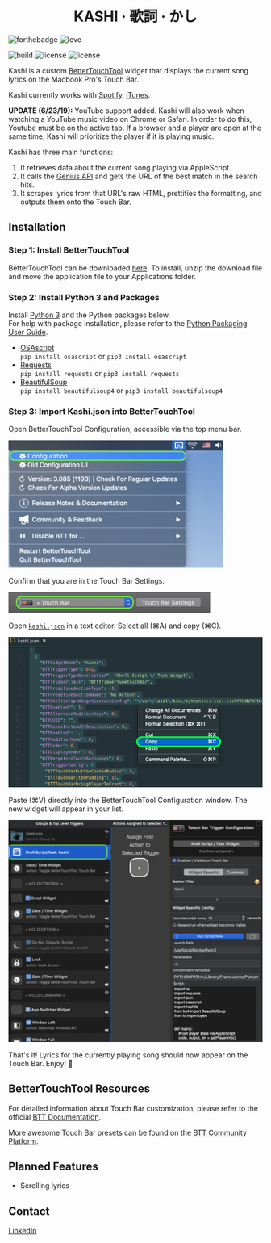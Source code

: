 
<h1 align="center">KASHI · 歌詞 · かし</h1>

![forthebadge](https://forthebadge.com/images/badges/made-with-python.svg)
![love](http://forthebadge.com/images/badges/built-with-love.svg)

![build](https://img.shields.io/badge/build-passing-brightgreen.svg?style=for-the-badge)  ![license](https://img.shields.io/badge/license-GPLv3-blue.svg?style=for-the-badge) ![license](https://img.shields.io/badge/PRs-welcome-yellow.svg?style=for-the-badge)

Kashi is a custom [BetterTouchTool](https://folivora.ai/) widget that displays the current song lyrics on the Macbook Pro's Touch Bar.

Kashi currently works with [Spotify](https://www.spotify.com/us/download/other/), [iTunes](https://www.apple.com/itunes/download/).

**UPDATE (6/23/19):** YouTube support added. Kashi will also work when watching a YouTube music video on Chrome or Safari. In order to do this, Youtube must be on the active tab. If a browser and a player are open at the same time, Kashi will prioritize the player if it is playing music.

Kashi has three main functions:
1. It retrieves data about the current song playing via AppleScript.
2. It calls the [Genius API](https://docs.genius.com/) and gets the URL of the best match in the search hits.
3. It scrapes lyrics from that URL's raw HTML, prettifies the formatting, and outputs them onto the Touch Bar.

## Installation

### Step 1: Install BetterTouchTool

BetterTouchTool can be downloaded [here](https://folivora.ai/downloads). To install, unzip the download file and move the application file to your Applications folder.

### Step 2: Install Python 3 and Packages

Install [Python 3](https://www.python.org/downloads/release/python-371/) and the Python packages below.<br>
For help with package installation, please refer to the [Python Packaging User Guide](https://packaging.python.org/tutorials/installing-packages/).

  - [OSAscript](https://pypi.org/project/osascript/)<br>
  `pip install osascript` or `pip3 install osascript`
  - [Requests](https://pypi.org/project/requests/)<br>
  `pip install requests` or `pip3 install requests`
  - [BeautifulSoup](https://pypi.org/project/beautifulsoup4/)<br>
  `pip install beautifulsoup4` or `pip3 install beautifulsoup4`
  
### Step 3: Import Kashi.json into BetterTouchTool

Open BetterTouchTool Configuration, accessible via the top menu bar.

<img src="screens/1.png" alt="Open BTT Configuration" width="425">

Confirm that you are in the Touch Bar Settings.

<img src="screens/2.png" alt="Touch Bar Settings" width="400">

Open [`kashi.json`](/kashi.json) in a text editor. Select all (⌘A) and copy (⌘C).

<img src="screens/3.png" alt="Select / Copy JSON" width="650">

Paste (⌘V) directly into the BetterTouchTool Configuration window. The new widget will appear in your list.

<img src="screens/4.png" alt="Paste JSON Into BTT Configuration Window" width="650">

That's it! Lyrics for the currently playing song should now appear on the Touch Bar. Enjoy! 🎉

## BetterTouchTool Resources

For detailed information about Touch Bar customization, please refer to the official [BTT Documentation](https://docs.bettertouchtool.net/docs/402_touch_bar_basics.html).

More awesome Touch Bar presets can be found on the [BTT Community Platform](https://community.folivora.ai/).

## Planned Features
  - Scrolling lyrics

## Contact

[LinkedIn](https://www.linkedin.com/in/hojim)
